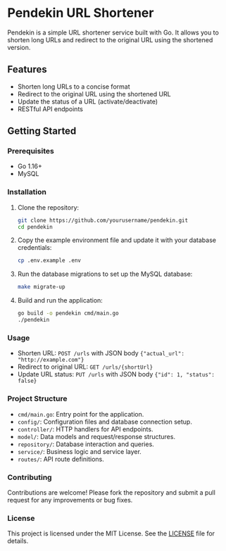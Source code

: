 # Pendekin URL Shortener

Pendekin is a simple URL shortener service built with Go. It allows you to shorten long URLs and redirect to the original URL using the shortened version.

## Features

- Shorten long URLs to a concise format
- Redirect to the original URL using the shortened URL
- Update the status of a URL (activate/deactivate)
- RESTful API endpoints

## Getting Started

### Prerequisites

- Go 1.16+
- MySQL

### Installation

1. Clone the repository:

   ```bash
   git clone https://github.com/yourusername/pendekin.git
   cd pendekin
   ```

2. Copy the example environment file and update it with your database credentials:

   ```bash
   cp .env.example .env
   ```

3. Run the database migrations to set up the MySQL database:

   ```bash
   make migrate-up
   ```

4. Build and run the application:

   ```bash
   go build -o pendekin cmd/main.go
   ./pendekin
   ```

### Usage

- Shorten URL: `POST /urls` with JSON body `{"actual_url": "http://example.com"}`
- Redirect to original URL: `GET /urls/{shortUrl}`
- Update URL status: `PUT /urls` with JSON body `{"id": 1, "status": false}`

### Project Structure

- `cmd/main.go`: Entry point for the application.
- `config/`: Configuration files and database connection setup.
- `controller/`: HTTP handlers for API endpoints.
- `model/`: Data models and request/response structures.
- `repository/`: Database interaction and queries.
- `service/`: Business logic and service layer.
- `routes/`: API route definitions.

### Contributing

Contributions are welcome! Please fork the repository and submit a pull request for any improvements or bug fixes.

### License

This project is licensed under the MIT License. See the [LICENSE](LICENSE) file for details.
